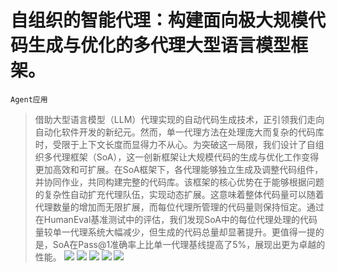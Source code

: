 # 自组织的智能代理：构建面向极大规模代码生成与优化的多代理大型语言模型框架。
`Agent应用`
> 借助大型语言模型（LLM）代理实现的自动代码生成技术，正引领我们走向自动化软件开发的新纪元。然而，单一代理方法在处理庞大而复杂的代码库时，受限于上下文长度而显得力不从心。为突破这一局限，我们设计了自组织多代理框架（SoA），这一创新框架让大规模代码的生成与优化工作变得更加高效和可扩展。在SoA框架下，各代理能够独立生成及调整代码组件，并协同作业，共同构建完整的代码库。该框架的核心优势在于能够根据问题的复杂性自动扩充代理队伍，实现动态扩展。这意味着整体代码量可以随着代理数量的增加而无限扩展，而每位代理所管理的代码量则保持恒定。通过在HumanEval基准测试中的评估，我们发现SoA中的每位代理处理的代码量较单一代理系统大幅减少，但生成的代码总量却显著提升。更值得一提的是，SoA在Pass@1准确率上比单一代理基线提高了5%，展现出更为卓越的性能。
![](https://raw.githubusercontent.com/HuggingAGI/HuggingArxiv/main/paper_images/2404.02183/x1.png)
![](https://raw.githubusercontent.com/HuggingAGI/HuggingArxiv/main/paper_images/2404.02183/x2.png)
![](https://raw.githubusercontent.com/HuggingAGI/HuggingArxiv/main/paper_images/2404.02183/x3.png)
![](https://raw.githubusercontent.com/HuggingAGI/HuggingArxiv/main/paper_images/2404.02183/x4.png)
![](https://raw.githubusercontent.com/HuggingAGI/HuggingArxiv/main/paper_images/2404.02183/x5.png)
